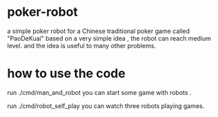 # poker-robot
a simple poker robot for a Chinese traditional poker game called "PaoDeKuai" based on a very simple idea , the robot can reach medium level. and the idea is useful to many other problems.

# how to use the code 
run ./cmd/man_and_robot 
you can start some game with robots .

run ./cmd/robot_self_play
you can watch three robots playing games.

